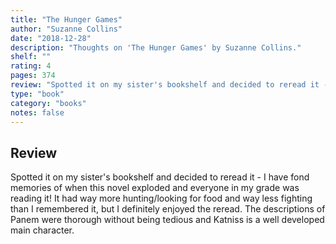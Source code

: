 ```yaml
---
title: "The Hunger Games"
author: "Suzanne Collins"
date: "2018-12-28"
description: "Thoughts on 'The Hunger Games' by Suzanne Collins."
shelf: ""
rating: 4
pages: 374
review: "Spotted it on my sister's bookshelf and decided to reread it - I have fond memories of when this novel exploded and everyone in my grade was reading it! It had way more hunting/looking for food and way less fighting than I remembered it, but I definitely enjoyed the reread. The descriptions of Panem were thorough without being tedious and Katniss is a well developed main character. "
type: "book"
category: "books"
notes: false
---
```


## Review

Spotted it on my sister's bookshelf and decided to reread it - I have fond memories of when this novel exploded and everyone in my grade was reading it! It had way more hunting/looking for food and way less fighting than I remembered it, but I definitely enjoyed the reread. The descriptions of Panem were thorough without being tedious and Katniss is a well developed main character.
